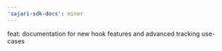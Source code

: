 ```yaml
---
'sajari-sdk-docs': minor
---
```


feat: documentation for new hook features and advanced tracking use-cases
